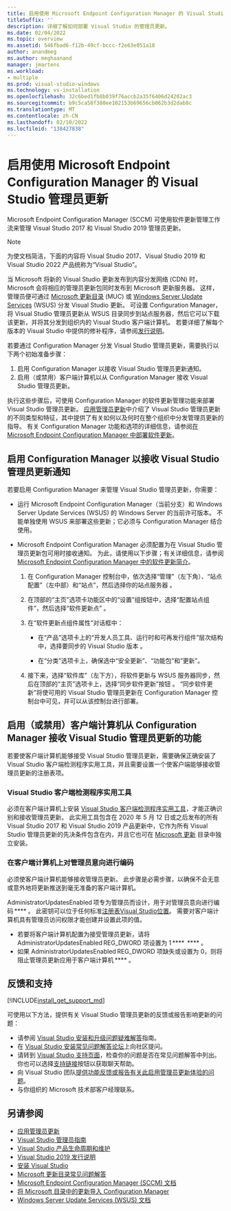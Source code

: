 ```yaml
---
title: 启用使用 Microsoft Endpoint Configuration Manager 的 Visual Studio 管理员更新
titleSuffix: ''
description: 详细了解如何部署 Visual Studio 的管理员更新。
ms.date: 02/04/2022
ms.topic: overview
ms.assetid: 546fbad6-f12b-49cf-bccc-f2e63e051a18
author: anandmeg
ms.author: meghaanand
manager: jmartens
ms.workload:
- multiple
ms.prod: visual-studio-windows
ms.technology: vs-installation
ms.openlocfilehash: 32c6bed1fb8b039f76accb2a35f6406d24202ac3
ms.sourcegitcommit: b9c5ca58f380ee102153b69656cb062b3d2dab8c
ms.translationtype: MT
ms.contentlocale: zh-CN
ms.lasthandoff: 02/10/2022
ms.locfileid: "138427838"
---
```

# <a name="enabling-administrator-updates-to-visual-studio-with-microsoft-endpoint-configuration-manager"></a>启用使用 Microsoft Endpoint Configuration Manager 的 Visual Studio 管理员更新

Microsoft Endpoint Configuration Manager (SCCM) 可使用软件更新管理工作流来管理 Visual Studio 2017 和 Visual Studio 2019 管理员更新。

> [!NOTE]
> 为使文档简洁，下面的内容将 Visual Studio 2017、Visual Studio 2019 和 Visual Studio 2022 产品统称为“Visual Studio”。

当 Microsoft 将新的 Visual Studio 更新发布到内容分发网络 (CDN) 时，Microsoft 会将相应的管理员更新包同时发布到 Microsoft 更新服务器。 这样，管理员便可通过 [Microsoft 更新目录](https://www.catalog.update.microsoft.com/Home.aspx) (MUC) 或 [Windows Server Update Services](/windows-server/administration/windows-server-update-services/get-started/windows-server-update-services-wsus) (WSUS) 分发 Visual Studio 更新。 可设置 Configuration Manager，将 Visual Studio 管理员更新从 WSUS 目录同步到站点服务器，然后它可以下载该更新，并将其分发到组织内的 Visual Studio 客户端计算机。 若要详细了解每个版本的 Visual Studio 中提供的修补程序，请参阅[发行说明](/visualstudio/releases/2019/release-notes)。

若要通过 Configuration Manager 分发 Visual Studio 管理员更新，需要执行以下两个初始准备步骤：
1. 启用 Configuration Manager 以接收 Visual Studio 管理员更新通知。 
2. 启用（或禁用）客户端计算机以从 Configuration Manager 接收 Visual Studio 管理员更新。

执行这些步骤后，可使用 Configuration Manager 的软件更新管理功能来部署 Visual Studio 管理员更新。 [应用管理员更新](../install/applying-administrator-updates.md)中介绍了 Visual Studio 管理员更新的不同类型和特征，其中提供了有关如何以及何时在整个组织中分发管理员更新的指导。 有关 Configuration Manager 功能和选项的详细信息，请参阅[在 Microsoft Endpoint Configuration Manager 中部署软件更新](/mem/configmgr/sum/deploy-use/deploy-software-updates)。

## <a name="enable-configuration-manager-to-receive-visual-studio-administrator-update-notifications"></a>启用 Configuration Manager 以接收 Visual Studio 管理员更新通知

若要启用 Configuration Manager 来管理 Visual Studio 管理员更新，你需要：

* 运行 Microsoft Endpoint Configuration Manager（当前分支）和 Windows Server Update Services (WSUS) 的 Windows Server 的当前许可版本。 不能单独使用 WSUS 来部署这些更新；它必须与 Configuration Manager 结合使用。

* Microsoft Endpoint Configuration Manager 必须配置为在 Visual Studio 管理员更新包可用时接收通知。  为此，请使用以下步骤；有关详细信息，请参阅 [ Microsoft Endpoint Configuration Manager 中的软件更新简介](/mem/configmgr/sum/understand/software-updates-introduction)。

  1. 在 Configuration Manager 控制台中，依次选择“管理”（左下角）、“站点配置”（左中部）和“站点”，然后选择你的站点服务器  。

  2. 在顶部的“主页”选项卡功能区中的“设置”组按钮中，选择“配置站点组件”，然后选择“软件更新点”   。

  3. 在“软件更新点组件属性”对话框中：

        * 在“产品”选项卡上的“开发人员工具、运行时和可再发行组件”层次结构中，选择要同步的 Visual Studio 版本 。

        * 在“分类”选项卡上，确保选中“安全更新”、“功能包”和“更新”。

  4. 接下来，选择“软件库”（左下方），将软件更新与 WSUS 服务器同步，然后在顶部的“主页”选项卡上，选择“同步软件更新”按钮  。 “同步软件更新”将使可用的 Visual Studio 管理员更新在 Configuration Manager 控制台中可见，并可以从该控制台进行部署。

## <a name="enable-or-disable-client-machines-ability-to-receive-visual-studio-administrator-updates-from-configuration-manager"></a>启用（或禁用）客户端计算机从 Configuration Manager 接收 Visual Studio 管理员更新的功能

若要使客户端计算机能够接受 Visual Studio 管理员更新，需要确保正确安装了 Visual Studio 客户端检测程序实用工具，并且需要设置一个使客户端能够接收管理员更新的注册表项。  

### <a name="visual-studio-client-detector-utility"></a>Visual Studio 客户端检测程序实用工具

必须在客户端计算机上安装 [Visual Studio 客户端检测程序实用工具](https://support.microsoft.com/help/5001148)，才能正确识别和接收管理员更新。 此实用工具包含在 2020 年 5 月 12 日或之后发布的所有 Visual Studio 2017 和 Visual Studio 2019 产品更新中，它作为所有 Visual Studio 管理员更新的先决条件包含在内，并且它也可在 [Microsoft 更新](https://catalog.update.microsoft.com) 目录中独立安装。

### <a name="encoding-administrator-intent-on-the-client-machines"></a>在客户端计算机上对管理员意向进行编码

必须使客户端计算机能够接收管理员更新。 此步骤是必需步骤，以确保不会无意或意外地将更新推送到毫无准备的客户端计算机。

AdministratorUpdatesEnabled 项专为管理员而设计，用于对管理员意向进行编码 **** 。 此密钥可以位于任何标准[注册表Visual Studio位置](set-defaults-for-enterprise-deployments.md)。 需要对客户端计算机具有管理员访问权限才能创建并设置此项的值。

* 若要将客户端计算机配置为接受管理员更新，请将 AdministratorUpdatesEnabled REG_DWORD 项设置为 1 ****  **** 。
* 如果 AdministratorUpdatesEnabled REG_DWORD 项缺失或设置为 0，则将阻止管理员更新应用于客户端计算机 **** 。

## <a name="feedback-and-support"></a>反馈和支持

[!INCLUDE[install_get_support_md](includes/install_get_support_md.md)]

可使用以下方法，提供有关 Visual Studio 管理员更新的反馈或报告影响更新的问题：

* 请参阅 [Visual Studio 安装和升级问题疑难解答](../install/troubleshooting-installation-issues.md)指南。
* 在 [Visual Studio 安装常见问题解答论坛](/answers/topics/vs-setup.html)上向社区提问。
* 请转到 [Visual Studio 支持页面](https://visualstudio.microsoft.com/vs/support/)，检查你的问题是否在常见问题解答中列出。  你也可以选择[支持链接](https://visualstudio.microsoft.com/vs/support/#talktous)按钮以获取聊天帮助。
* 向 Visual Studio 团队[提供功能反馈或报告有关此启用管理员更新体验的问题](https://aka.ms/vs/wsus/feedback)。
* 与你组织的 Microsoft 技术部客户经理联系。

## <a name="see-also"></a>另请参阅

* [应用管理员更新](../install/applying-administrator-updates.md)
* [Visual Studio 管理员指南](../install/visual-studio-administrator-guide.md)
* [Visual Studio 产品生命周期和维护](/visualstudio/productinfo/vs-servicing-vs)
* [Visual Studio 2019 发行说明](/visualstudio/releases/2019/release-notes)
* [安装 Visual Studio](../install/install-visual-studio.md)
* [Microsoft 更新目录常见问题解答](https://www.catalog.update.microsoft.com/faq.aspx)
* [Microsoft Endpoint Configuration Manager (SCCM) 文档](/mem/configmgr)
* [将 Microsoft 目录中的更新导入 Configuration Manager](/mem/configmgr/sum/get-started/synchronize-software-updates#import-updates-from-the-microsoft-update-catalog)
* [Windows Server Update Services (WSUS) 文档](/windows-server/administration/windows-server-update-services/get-started/windows-server-update-services-wsus)
